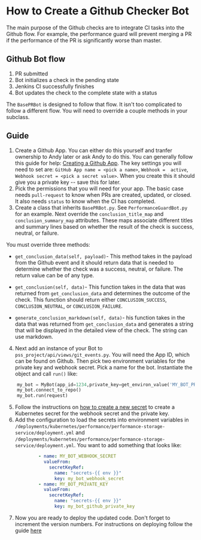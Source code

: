 # How to Create a Github Checker Bot

The main purpose of the Github checks are to integrate CI tasks into the Github flow. For example, the performance guard will prevent merging a PR if the performance of the PR is significantly worse than master. 

## Github Bot flow
1. PR submitted
2. Bot initializes a check in the pending state
3. Jenkins CI successfully finishes
4. Bot updates the check to the complete state with a status

The `BasePRBot` is designed to follow that flow. It isn't too complicated to follow a different flow. You will need to override a couple methods in your subclass.

## Guide
1. Create a Github App. You can either do this yourself and tranfer ownership to Andy later or ask Andy to do this. You can generally follow this guide for help: [Creating a Github App](https://docs.github.com/en/free-pro-team@latest/developers/apps/creating-a-github-app). The key settings you will need to set are: `GitHub App name = <pick a name>`, `Webhook =  active`, `Webhook secret = <pick a secret value>`. When you create this it should give you a private key -- save this for later.
2. Pick the permissions that you will need for your app. The basic case needs `pull-request` to know when PRs are created, updated, or closed. It also needs `status` to know when the CI has completed.
3. Create a class that inherits `BasePRBot.py`. See `PerformanceGuardBot.py` for an example. Next override the `conclusion_title_map` and `conclusion_summary_map` attributes. These maps associate different titles and summary lines based on whether the result of the check is success, neutral, or failure.

You must override three methods:

- `get_conclusion_data(self, payload)`- This method takes in the payload from the Github event and it should return data that is needed to determine whether the check was a success, neutral, or failure. The return value can be of any type.

- `get_conclusion(self, data)`- This function takes in the data that was returned from `get_conclusion_data` and determines the outcome of the check. This function should return either `CONCLUSION_SUCCESS`, `CONCLUSION_NEUTRAL`, or `CONCLUSION_FAILURE`.

- `generate_conclusion_markdown(self, data)`- his function takes in the data that was returned from `get_conclusion_data` and generates a string that will be displayed in the detailed view of the check. The string can use markdown.

4. Next add an instance of your Bot to `pss_project/api/views/git_events.py`. You will need the App ID, which can be found on Github. Then pick two environment variables for the private key and webhook secret. Pick a name for the bot. Instantiate the object and call `run()` like:
```python
    my_bot = MyBot(app_id=1234,private_key=get_environ_value('MY_BOT_PRIVATE_KEY'), webhook_secret=get_environ_value('MY_BOT_WEBHOOK_SECRET'), name='my-bot')
    my_bot.connect_to_repo()
    my_bot.run(request)
```

5. Follow the instructions on [how to create a new secret](https://github.com/cmu-db/noisepage-stats/wiki/Credentials#how-to-create-a-new-secret) to create a Kubernetes secret for the webhook secret and the private key. 
6. Add the configuration to load the secrets into environment variables in `/deployments/kubernetes/performance/performance-storage-service/deployment.yml` and `/deployments/kubernetes/performance/performance-storage-service/deployment.yml`. You want to add something that looks like:
```yaml
            - name: MY_BOT_WEBHOOK_SECRET
              valueFrom:
                secretKeyRef:
                  name: "secrets-{{ env }}"
                  key: my_bot_webhook_secret 
            - name: MY_BOT_PRIVATE_KEY
              valueFrom:
                secretKeyRef:
                  name: "secrets-{{ env }}"
                  key: my_bot_github_private_key
```
7. Now you are ready to deploy the updated code. Don't forget to increment the version numbers. For instructions on deploying follow the guide [here](https://github.com/cmu-db/noisepage-stats/wiki/Performance-storage-service)